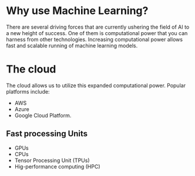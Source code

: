# Why use Machine Learning? 

There are several driving forces that are currently ushering the field of AI to a new height of success. 
One of them is computational power that you can harness from other technologies.
Increasing computational power allows fast and scalable running of machine learning models. 

# The cloud 

The cloud allows us to utilize this expanded computational power.
Popular platforms include: 

- AWS
- Azure
- Google Cloud Platform. 

## Fast processing Units 

- GPUs
- CPUs
- Tensor Processing Unit (TPUs)
- Hig-performance computing (HPC)
